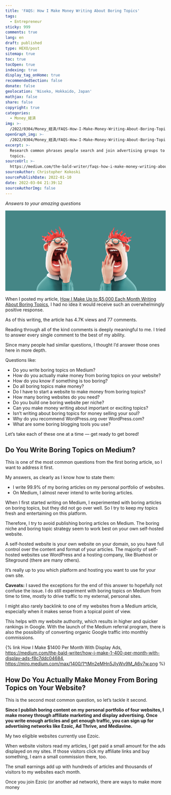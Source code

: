 ```yaml
---
title: 'FAQS: How I Make Money Writing About Boring Topics'
tags:
  - Entrepreneur
sticky: 999
comments: true
lang: en
draft: published
type: HEXO/post
sitemap: true
toc: true
tocOpen: true
indexing: true
display_tag_onHome: true
recommendedSection: false
donate: false
geolocation: 'Niseko, Hokkaido, Japan'
mathjax: false
share: false
copyright: true
categories:
  - Money_経済
img: >-
  /2022/0304/Money_経済/FAQS-How-I-Make-Money-Writing-About-Boring-Topics/DigitalWriter.svg
openGraph_img: >-
  /2022/0304/Money_経済/FAQS-How-I-Make-Money-Writing-About-Boring-Topics/DigitalWriter.png
excerpt: >-
  Research common phrases people search and join advertising groups to sale your
  topics.
sourceUrl: >-
  https://medium.com/the-bald-writer/faqs-how-i-make-money-writing-about-boring-topics-4a51f64c8bf1
sourceAuthor: Christopher Kokoski
sourcePublishDate: 2022-01-10
date: 2022-03-04 21:39:12
sourceAuthorImg: false
---
```

*Answers to your amazing questions*

 ![Image by Author via Canva](./FAQS-How-I-Make-Money-Writing-About-Boring-Topics/1_Bt02jDjLijTUWL1iNrPkLQ.png)

 When I posted my article, [How I Make Up to $5,000 Each Month Writing About Boring Topics](/2022/0304/Money_経済/How-I-Make-Up-to-5000-Each-Month-Writing-About-Boring-Topics.html), I had no idea it would receive such an overwhelmingly positive response.

 As of this writing, the article has 4.7K views and 77 comments.

 Reading through all of the kind comments is deeply meaningful to me. I tried to answer every single comment to the best of my ability.

 Since many people had similar questions, I thought I’d answer those ones here in more depth.

 Questions like:

 * Do you write boring topics on Medium?
 * How do you actually make money from boring topics on your website?
 * How do you know if something is too boring?
 * Do all boring topics make money?
 * Do I have to start a website to make money from boring topics?
 * How many boring websites do you need?
 * Do you build one boring website per niche?
 * Can you make money writing about important or exciting topics?
 * Isn’t writing about boring topics for money selling your soul?
 * Why do you recommend WordPress.org over WordPress.com?
 * What are some boring blogging tools you use?

 Let’s take each of these one at a time — get ready to get bored!

## Do You Write Boring Topics on Medium?
 This is one of the most common questions from the first boring article, so I want to address it first.

 My answers, as clearly as I know how to state them:

 * I write 99.9% of my boring articles on my personal portfolio of websites.
 * On Medium, I almost never intend to write boring articles.

 When I first started writing on Medium, I experimented with boring articles on boring topics, but they did not go over well. So I try to keep my topics fresh and entertaining on this platform.

 Therefore, I try to avoid publishing boring articles on Medium. The boring niche and boring topic strategy seem to work best on your own self-hosted website.

 A self-hosted website is your own website on your domain, so you have full control over the content and format of your articles. The majority of self-hosted websites use WordPress and a hosting company, like Bluehost or Siteground (there are many others).

 It’s really up to you which platform and hosting you want to use for your own site.

 **Caveats:** I saved the exceptions for the end of this answer to hopefully not confuse the issue. I do still experiment with boring topics on Medium from time to time, mostly to drive traffic to my external, personal sites.

 I might also rarely backlink to one of my websites from a Medium article, especially when it makes sense from a topical point of view.

 This helps with my website authority, which results in higher and quicker rankings in Google. With the launch of the Medium referral program, there is also the possibility of converting organic Google traffic into monthly commissions.

 {% link How I Make $1400 Per Month With Display Ads, https://medium.com/the-bald-writer/how-i-make-1-400-per-month-with-display-ads-f8c7ddc04684, https://miro.medium.com/max/1400/1*tMn2eMHn5JIyWv9M_A6v7w.png %}


## How Do You Actually Make Money From Boring Topics on Your Website?
 This is the second most common question, so let’s tackle it second.

 **Since I publish boring content on my personal portfolio of four websites, I make money through affiliate marketing and display advertising. Once you write enough articles and get enough traffic, you can sign up for advertising networks like Ezoic, Ad Thrive, and Mediavine.**

 My two eligible websites currently use Ezoic.

 When website visitors read my articles, I get paid a small amount for the ads displayed on my sites. If those visitors click my affiliate links and buy something, I earn a small commission there, too.

 The small earnings add up with hundreds of articles and thousands of visitors to my websites each month.

 Once you join Ezoic (or another ad network), there are ways to make more money

 